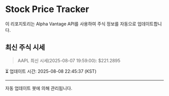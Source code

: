 
# Stock Price Tracker

이 리포지토리는 Alpha Vantage API를 사용하여 주식 정보를 자동으로 업데이트합니다.

## 최신 주식 시세
> AAPL 최신 시세(2025-08-07 19:59:00): $221.2895

⏳ 업데이트 시간: 2025-08-08 22:45:37 (KST)

---
자동 업데이트 봇에 의해 관리됩니다.
